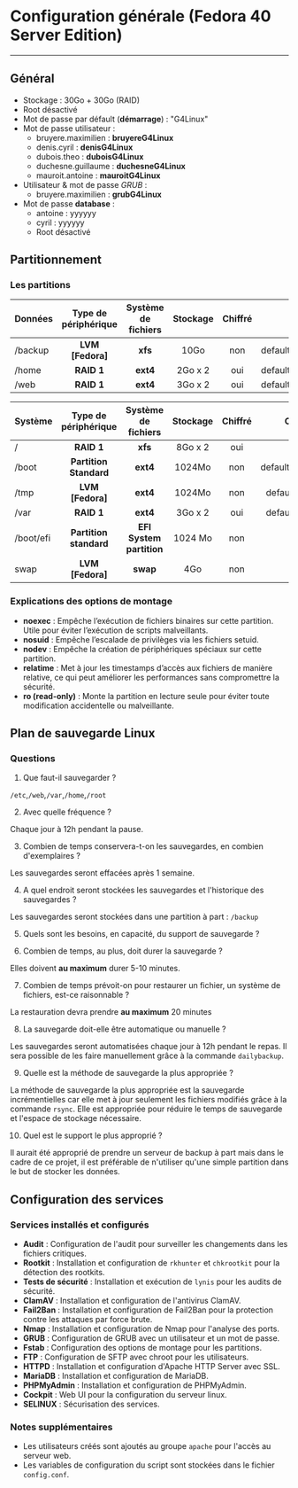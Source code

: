 # Configuration générale (Fedora 40 Server Edition)
----

## Général

- Stockage : 30Go + 30Go (RAID)
- Root désactivé
- Mot de passe par défault (**démarrage**) : "G4Linux"
- Mot de passe utilisateur :
    - bruyere.maximilien : **bruyereG4Linux**
    - denis.cyril : **denisG4Linux**
    - dubois.theo : **duboisG4Linux**
    - duchesne.guillaume : **duchesneG4Linux**
    - mauroit.antoine : **mauroitG4Linux**
- Utilisateur & mot de passe *GRUB* :
    - bruyere.maximilien : **grubG4Linux**
- Mot de passe **database** : 
    - antoine : yyyyyy
    - cyril : yyyyyy
    - Root désactivé

## Partitionnement

### Les partitions

| Données  |     Type de périphérique     | Système de fichiers | Stockage | Chiffré | Options de montage |
| :--------------- |:---------------:|:-----:|:-----:|:-----:|:-----:|
| /backup  |   **LVM [Fedora]**      |  **xfs** | 10Go | non | defaults,noexec,nosuid,nodev,relatime |
| /home | **RAID 1**| **ext4** | 2Go x 2 | oui | defaults,noexec,nosuid,nodev,relatime |
| /web | **RAID 1**| **ext4** | 3Go x 2 | oui | defaults,noexec,nosuid,nodev,relatime |

| Système  |     Type de périphérique     | Système de fichiers | Stockage | Chiffré | Options de montage |
| :--------------- |:---------------:|:-----:|:-----:|:-----:|:-----:|
| / | **RAID 1** | **xfs** | 8Go x 2 | oui | defaults,nodev |
| /boot | **Partition Standard** | **ext4** | 1024Mo | non | defaults,ro,nodev,nosuid,noexec |
| /tmp | **LVM [Fedora]** | **ext4** | 1024Mo | non | defaults,noexec,nosuid,nodev |
| /var | **RAID 1** | **ext4** | 3Go x 2 | oui | defaults,noexec,nosuid,nodev |
| /boot/efi | **Partition standard** | **EFI System partition** | 1024 Mo | non | / |
| swap | **LVM [Fedora]** | **swap** | 4Go | non | defaults |

### Explications des options de montage

- **noexec** : Empêche l’exécution de fichiers binaires sur cette partition. Utile pour éviter l’exécution de scripts malveillants.
- **nosuid** : Empêche l’escalade de privilèges via les fichiers setuid.
- **nodev** : Empêche la création de périphériques spéciaux sur cette partition.
- **relatime** : Met à jour les timestamps d’accès aux fichiers de manière relative, ce qui peut améliorer les performances sans compromettre la sécurité.
- **ro (read-only)** : Monte la partition en lecture seule pour éviter toute modification accidentelle ou malveillante.

## Plan de sauvegarde Linux

### Questions
1. Que faut-il sauvegarder ?  

`/etc`,`/web`,`/var`,`/home`,`/root`

2. Avec quelle fréquence ?  

Chaque jour à 12h pendant la pause.

3. Combien de temps conservera-t-on les sauvegardes, en combien d'exemplaires ?  

Les sauvegardes seront effacées après 1 semaine.

4. A quel endroit seront stockées les sauvegardes et l'historique des sauvegardes ?  

Les sauvegardes seront stockées dans une partition à part : `/backup`

5. Quels sont les besoins, en capacité, du support de sauvegarde ?  

6. Combien de temps, au plus, doit durer la sauvegarde ?  

Elles doivent **au maximum** durer 5-10 minutes.

7. Combien de temps prévoit-on pour restaurer un fichier, un système de fichiers, est-ce 
raisonnable ?  

La restauration devra prendre **au maximum** 20 minutes

8. La sauvegarde doit-elle être automatique ou manuelle ?  

Les sauvegardes seront automatisées chaque jour à 12h pendant le repas. 
Il sera possible de les faire manuellement grâce à la commande `dailybackup`.

9. Quelle est la méthode de sauvegarde la plus appropriée ?  

La méthode de sauvegarde la plus appropriée est la sauvegarde incrémentielles car
elle met à jour seulement les fichiers modifiés grâce à la commande `rsync`. Elle 
est appropriée pour réduire le temps de sauvegarde et l'espace de stockage nécessaire.

10.  Quel est le support le plus approprié ?  

Il aurait été approprié de prendre un serveur de backup à part mais dans le cadre de ce 
projet, il est préférable de n'utiliser qu'une simple partition dans le but de stocker 
les données.

## Configuration des services

### Services installés et configurés

- **Audit** : Configuration de l'audit pour surveiller les changements dans les fichiers critiques.
- **Rootkit** : Installation et configuration de `rkhunter` et `chkrootkit` pour la détection des rootkits.
- **Tests de sécurité** : Installation et exécution de `lynis` pour les audits de sécurité.
- **ClamAV** : Installation et configuration de l'antivirus ClamAV.
- **Fail2Ban** : Installation et configuration de Fail2Ban pour la protection contre les attaques par force brute.
- **Nmap** : Installation et configuration de Nmap pour l'analyse des ports.
- **GRUB** : Configuration de GRUB avec un utilisateur et un mot de passe.
- **Fstab** : Configuration des options de montage pour les partitions.
- **FTP** : Configuration de SFTP avec chroot pour les utilisateurs.
- **HTTPD** : Installation et configuration d'Apache HTTP Server avec SSL.
- **MariaDB** : Installation et configuration de MariaDB.
- **PHPMyAdmin** : Installation et configuration de PHPMyAdmin.
- **Cockpit** : Web UI pour la configuration du serveur linux.
- **SELINUX** : Sécurisation des services.

### Notes supplémentaires

- Les utilisateurs créés sont ajoutés au groupe `apache` pour l'accès au serveur web.
- Les variables de configuration du script sont stockées dans le fichier `config.conf`.
